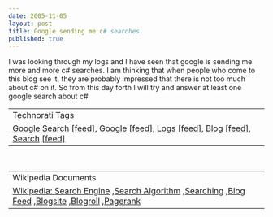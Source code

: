 ```yaml
---
date: 2005-11-05
layout: post
title: Google sending me c# searches.
published: true
---
```

I was looking through my logs and I have seen that google is sending me more and more c# searches.  I am thinking that when people who come to this blog see it, they are probably impressed that there is not too much about c# on it.  So from this day forth I will try and answer at least one google search about c#<p /><table class="TechnoratiHead TagHeader">
<tr><td>Technorati Tags</td></tr>
<tr class="Technorati"><td>
<a href="http://www.technorati.com/tag/Google%20Search" class="Tag" rel="tag">Google Search</a> <a href="http://feeds.technorati.com/feed/posts/tag/Google%20Search" class="Tag">[feed]</a>, <a href="http://www.technorati.com/tag/Google" class="Tag" rel="tag">Google</a> <a href="http://feeds.technorati.com/feed/posts/tag/Google" class="Tag">[feed]</a>, <a href="http://www.technorati.com/tag/Logs" class="Tag" rel="tag">Logs</a> <a href="http://feeds.technorati.com/feed/posts/tag/Logs" class="Tag">[feed]</a>, <a href="http://www.technorati.com/tag/Blog" class="Tag" rel="tag">Blog</a> <a href="http://feeds.technorati.com/feed/posts/tag/Blog" class="Tag">[feed]</a>, <a href="http://www.technorati.com/tag/Search" class="Tag" rel="tag">Search</a> <a href="http://feeds.technorati.com/feed/posts/tag/Search" class="Tag">[feed]</a>
</td></tr>
</table><br /><table class="TechnoratiHead TagHeader">
<tr><td>Wikipedia Documents</td></tr>
<tr class="Technorati"><td>
<a href="http://en.wikipedia.org/wiki/Search_engine">Wikipedia: Search Engine</a> ,<a href="http://en.wikipedia.org/wiki/Search_algorithm">Search Algorithm</a> ,<a href="http://en.wikipedia.org/wiki/Search">Searching</a> ,<a href="http://en.wikipedia.org/wiki/Blog_feed">Blog Feed</a> ,<a href="http://en.wikipedia.org/wiki/Blog_site">Blogsite</a> ,<a href="http://en.wikipedia.org/wiki/Blogroll">Blogroll</a> ,<a href="http://en.wikipedia.org/wiki/PageRank">Pagerank</a>
</td></tr>
</table><div class="blogger-post-footer"><img class="posterous_download_image" src="https://blogger.googleusercontent.com/tracker/8109338-113122109181445338?l=www.kinlan.co.uk%2Findex.html" height="1" alt="" width="1" /></div>

